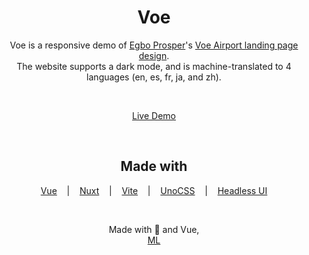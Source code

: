 <h1 align="center">Voe</h1>

<p align="center">
  Voe is a responsive demo of
  <a href="http://twitter.com/Prospiroo">Egbo Prosper</a>&#39;s
  <a href="https://www.behance.net/gallery/156009795/Voe-_-Landing-page-UI-design">Voe Airport landing page design</a>. <br />
  The website supports a dark mode, and is machine-translated to 4
  languages (en, es, fr, ja, and zh).
</p>

<br />
<p align="center">
  <a href="https://voey.netlify.app/">Live Demo</a>
</p>
<br />

<h2 align="center">Made with</h2>

<p align="center">
  <a href="https://vuejs.org/">Vue</a>
  &nbsp;&nbsp; | &nbsp;&nbsp;
  <a href="https://nuxt.com/">Nuxt</a>
  &nbsp;&nbsp; | &nbsp;&nbsp;
  <a href="https://vitejs.dev/">Vite</a>
  &nbsp;&nbsp; | &nbsp;&nbsp;
  <a href="https://github.com/unocss/unocss/">UnoCSS</a>
  &nbsp;&nbsp; | &nbsp;&nbsp;
  <a href="https://headlessui.com/">Headless UI</a>
</p>

<br />

<p align="center">
Made with 💚 and Vue,<br />
<a href="http://twitter.com/ijk_ml/">ML</a>
</p>